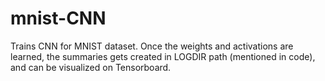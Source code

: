 # mnist-CNN
Trains CNN for MNIST dataset. Once the weights and activations are learned, the summaries gets created in LOGDIR path (mentioned in code), and can be visualized on Tensorboard.

